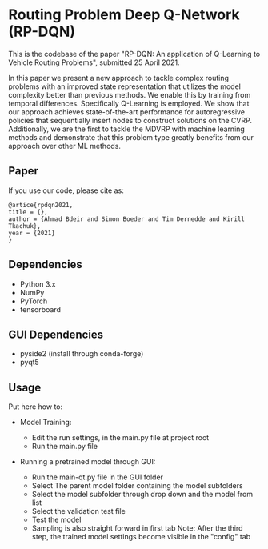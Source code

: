 # Routing Problem Deep Q-Network (RP-DQN)
This is the codebase of the paper "RP-DQN: An application of Q-Learning to Vehicle Routing Problems", submitted 25 April 2021.  

In this paper we present a new approach to tackle complex
routing problems with an improved state representation that utilizes the
model complexity better than previous methods. We enable this by training from temporal differences. Specifically Q-Learning is employed. We
show that our approach achieves state-of-the-art performance for autoregressive policies that sequentially insert nodes to construct solutions on
the CVRP. Additionally, we are the first to tackle the MDVRP with machine learning methods and demonstrate that this problem type greatly
benefits from our approach over other ML methods.

## Paper
If you use our code, please cite as:
```
@artice{rpdqn2021,
title = {},
author = {Ahmad Bdeir and Simon Boeder and Tim Dernedde and Kirill Tkachuk},
year = {2021}
}

```

## Dependencies
- Python 3.x
- NumPy
- PyTorch
- tensorboard


## GUI Dependencies
- pyside2 (install through conda-forge)
- pyqt5


## Usage

Put here how to:
- Model Training:
	- Edit the run settings, in the main.py file at project root
	- Run the main.py file
	
- Running a pretrained model through GUI:
	- Run the main-qt.py file in the GUI folder
	- Select The parent model folder containing the model subfolders
	- Select the model subfolder through drop down and the model from list
	- Select the validation test file
	- Test the model
	- Sampling is also straight forward in first tab
	Note: After the third step, the trained model settings become visible in the "config" tab

